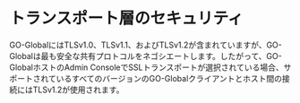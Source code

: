 # トランスポート層のセキュリティ

GO-GlobalにはTLSv1.0、TLSv1.1、およびTLSv1.2が含まれていますが、GO-Globalは最も安全な共有プロトコルをネゴシエートします。したがって、GO-GlobalホストのAdmin ConsoleでSSLトランスポートが選択されている場合、サポートされているすべてのバージョンのGO-Globalクライアントとホスト間の接続にはTLSv1.2が使用されます。
